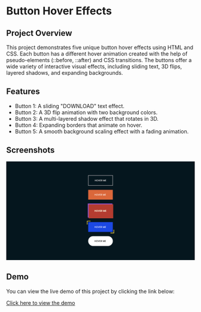 # Button Hover Effects

## Project Overview
This project demonstrates five unique button hover effects using HTML and CSS. Each button has a different hover animation created with the help of pseudo-elements (::before, ::after) and CSS transitions. The buttons offer a wide variety of interactive visual effects, including sliding text, 3D flips, layered shadows, and expanding backgrounds.

## Features
* Button 1: A sliding "DOWNLOAD" text effect.
* Button 2: A 3D flip animation with two background colors.
* Button 3: A multi-layered shadow effect that rotates in 3D.
* Button 4: Expanding borders that animate on hover.
* Button 5: A smooth background scaling effect with a fading animation.

## Screenshots
![screenshot](Screenshots/screenshot.png)

## Demo
You can view the live demo of this project by clicking the link below:

[Click here to view the demo](https://skylaryhu.github.io/buttons/)